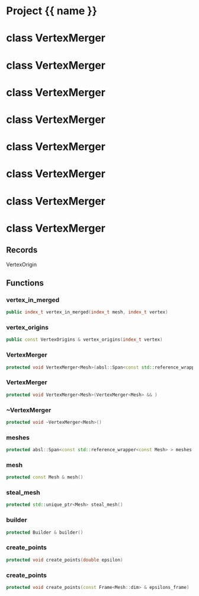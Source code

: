 <script setup>
import {useRoute} from 'vitepress'
const {path} = useRoute()
const tokens = path.split('/')
const words = tokens[2].split('-');
for (let i = 0; i < words.length; i++) {
    words[i] = words[i].charAt(0).toUpperCase() + words[i].slice(1);
    words[i] = words[i].replace('geode', 'Geode')
}
const name = words.join('-');
</script>
# Project {{ name }}

# class VertexMerger


# class VertexMerger


# class VertexMerger


# class VertexMerger


# class VertexMerger


# class VertexMerger


# class VertexMerger


# class VertexMerger


## Records

VertexOrigin



## Functions

### vertex_in_merged

```cpp
public index_t vertex_in_merged(index_t mesh, index_t vertex)
```


### vertex_origins

```cpp
public const VertexOrigins & vertex_origins(index_t vertex)
```


### VertexMerger

```cpp
protected void VertexMerger<Mesh>(absl::Span<const std::reference_wrapper<const Mesh> > meshes)
```


### VertexMerger

```cpp
protected void VertexMerger<Mesh>(VertexMerger<Mesh> && )
```


### ~VertexMerger

```cpp
protected void ~VertexMerger<Mesh>()
```


### meshes

```cpp
protected absl::Span<const std::reference_wrapper<const Mesh> > meshes()
```


### mesh

```cpp
protected const Mesh & mesh()
```


### steal_mesh

```cpp
protected std::unique_ptr<Mesh> steal_mesh()
```


### builder

```cpp
protected Builder & builder()
```


### create_points

```cpp
protected void create_points(double epsilon)
```


### create_points

```cpp
protected void create_points(const Frame<Mesh::dim> & epsilons_frame)
```




